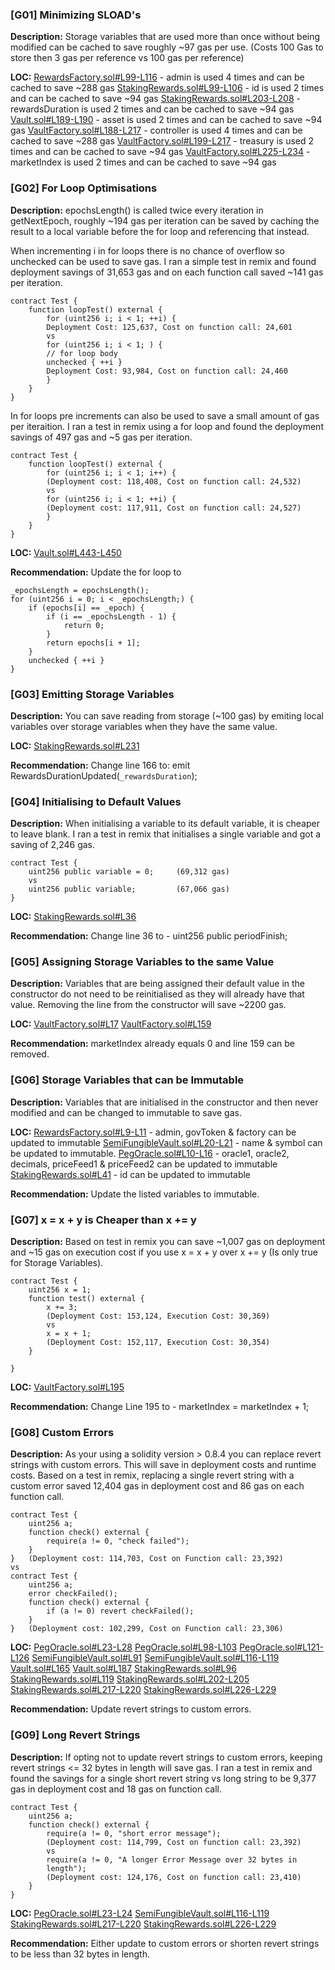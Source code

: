 ### [G01] Minimizing SLOAD's
**Description:**
Storage variables that are used more than once without being modified can be cached to save roughly ~97 gas per use. (Costs 100 Gas to store then 3 gas per reference vs 100 gas per reference)

**LOC:**
[RewardsFactory.sol#L99-L116](https://github.com/code-423n4/2022-09-y2k-finance/blob/2175c044af98509261e4147edeb48e1036773771/src/rewards/RewardsFactory.sol#L99-L116) - admin is used 4 times and can be cached to save ~288 gas
[StakingRewards.sol#L99-L106](https://github.com/code-423n4/2022-09-y2k-finance/blob/2175c044af98509261e4147edeb48e1036773771/src/rewards/StakingRewards.sol#L99-L106) - id is used 2 times and can be cached to save ~94 gas
[StakingRewards.sol#L203-L208](https://github.com/code-423n4/2022-09-y2k-finance/blob/2175c044af98509261e4147edeb48e1036773771/src/rewards/StakingRewards.sol#L203-L208) - rewardsDuration is used 2 times and can be cached to save ~94 gas
[Vault.sol#L189-L190](https://github.com/code-423n4/2022-09-y2k-finance/blob/2175c044af98509261e4147edeb48e1036773771/src/Vault.sol#L189-L190) - asset is used 2 times and can be cached to save ~94 gas
[VaultFactory.sol#L188-L217](https://github.com/code-423n4/2022-09-y2k-finance/blob/2175c044af98509261e4147edeb48e1036773771/src/VaultFactory.sol#L188-L217) - controller is used 4 times and can be cached to save ~288 gas
[VaultFactory.sol#L199-L217](https://github.com/code-423n4/2022-09-y2k-finance/blob/2175c044af98509261e4147edeb48e1036773771/src/VaultFactory.sol#L199-L217) - treasury is used 2 times and can be cached to save ~94 gas
[VaultFactory.sol#L225-L234](https://github.com/code-423n4/2022-09-y2k-finance/blob/2175c044af98509261e4147edeb48e1036773771/src/VaultFactory.sol#L225-L234) - marketIndex is used 2 times and can be cached to save ~94 gas


### [G02] For Loop Optimisations

**Description:**
epochsLength() is called twice every iteration in getNextEpoch, roughly ~194 gas per iteration can be saved by caching the result to a local variable before the for loop and referencing that instead.

When incrementing i in for loops there is no chance of overflow so unchecked can be used to save gas. I ran a simple test in remix and found deployment savings of 31,653 gas and on each function call saved ~141 gas per iteration.

```
contract Test {
	function loopTest() external {
		for (uint256 i; i < 1; ++i) {
		Deployment Cost: 125,637, Cost on function call: 24,601
		vs
		for (uint256 i; i < 1; ) {
		// for loop body
		unchecked { ++i }
		Deployment Cost: 93,984, Cost on function call: 24,460
		}
	}
}
```

In for loops pre increments can also be used to save a small amount of gas per iteraition.
I ran a test in remix using a for loop and found the deployment savings of 497 gas and ~5 gas per iteration.

```
contract Test {
	function loopTest() external {
		for (uint256 i; i < 1; i++) {
		(Deployment cost: 118,408, Cost on function call: 24,532)
		vs
		for (uint256 i; i < 1; ++i) {
		(Deployment cost: 117,911, Cost on function call: 24,527)
		}
	}
}
```

**LOC:**
[Vault.sol#L443-L450](https://github.com/code-423n4/2022-09-y2k-finance/blob/2175c044af98509261e4147edeb48e1036773771/src/Vault.sol#L443-L450) 

**Recommendation:**
Update the for loop to 
```
_epochsLength = epochsLength();
for (uint256 i = 0; i < _epochsLength;) {
	if (epochs[i] == _epoch) {
		if (i == _epochsLength - 1) {
			return 0;
		}
		return epochs[i + 1];
	}
	unchecked { ++i }
}
```


### [G03] Emitting Storage Variables
**Description:**
You can save reading from storage (~100 gas) by emiting local variables over storage variables when they have the same value.

**LOC:**
[StakingRewards.sol#L231](https://github.com/code-423n4/2022-09-y2k-finance/blob/2175c044af98509261e4147edeb48e1036773771/src/rewards/StakingRewards.sol#L231)

**Recommendation:**
Change line 166 to: emit RewardsDurationUpdated(`_rewardsDuration`); 


### [G04] Initialising to Default Values
**Description:**
When initialising a variable to its default variable, it is cheaper to leave blank. I ran a test in remix that initialises a single variable and got a saving of 2,246 gas. 

```
contract Test {
    uint256 public variable = 0;     (69,312 gas)
    vs
    uint256 public variable;         (67,066 gas)
}
```

**LOC:**
[StakingRewards.sol#L36](https://github.com/code-423n4/2022-09-y2k-finance/blob/2175c044af98509261e4147edeb48e1036773771/src/rewards/StakingRewards.sol#L36)

**Recommendation:**
Change line 36 to - uint256 public periodFinish;


### [G05] Assigning Storage Variables to the same Value
**Description:**
Variables that are being assigned their default value in the constructor do not need to be reinitialised as they will already have that value. Removing the line from the constructor will save ~2200 gas.

**LOC:**
[VaultFactory.sol#L17](https://github.com/code-423n4/2022-09-y2k-finance/blob/2175c044af98509261e4147edeb48e1036773771/src/VaultFactory.sol#L17)
[VaultFactory.sol#L159](https://github.com/code-423n4/2022-09-y2k-finance/blob/2175c044af98509261e4147edeb48e1036773771/src/VaultFactory.sol#L159)

**Recommendation:**
marketIndex already equals 0 and line 159 can be removed.


### [G06] Storage Variables that can be Immutable
**Description:**
Variables that are initialised in the constructor and then never modified and can be changed to immutable to save gas.

**LOC:**
[RewardsFactory.sol#L9-L11](https://github.com/code-423n4/2022-09-y2k-finance/blob/2175c044af98509261e4147edeb48e1036773771/src/rewards/RewardsFactory.sol#L9-L11) - admin, govToken & factory can be updated to immutable
[SemiFungibleVault.sol#L20-L21](https://github.com/code-423n4/2022-09-y2k-finance/blob/2175c044af98509261e4147edeb48e1036773771/src/SemiFungibleVault.sol#L20-L21) - name & symbol can be updated to immutable.
[PegOracle.sol#L10-L16](https://github.com/code-423n4/2022-09-y2k-finance/blob/2175c044af98509261e4147edeb48e1036773771/src/oracles/PegOracle.sol#L10-L16) - oracle1, oracle2, decimals, priceFeed1 & priceFeed2 can be updated to immutable
[StakingRewards.sol#L41](https://github.com/code-423n4/2022-09-y2k-finance/blob/2175c044af98509261e4147edeb48e1036773771/src/rewards/StakingRewards.sol#L41) - id can be updated to immutable

**Recommendation:**
Update the listed variables to immutable.


### [G07] x = x + y is Cheaper than x += y
**Description:**
Based on test in remix you can save ~1,007 gas on deployment and ~15 gas on execution cost if you use x = x + y over x += y (Is only true for Storage Variables).

```
contract Test {
	uint256 x = 1;
	function test() external {
		x += 3; 
		(Deployment Cost: 153,124, Execution Cost: 30,369)
		vs
		x = x + 1;
		(Deployment Cost: 152,117, Execution Cost: 30,354)
	}

}
```

**LOC:**
[VaultFactory.sol#L195](https://github.com/code-423n4/2022-09-y2k-finance/blob/2175c044af98509261e4147edeb48e1036773771/src/VaultFactory.sol#L195)

**Recommendation:**
Change Line 195 to - marketIndex = marketIndex + 1;


### [G08] Custom Errors
**Description:**
As your using a solidity version > 0.8.4 you can replace revert strings with custom errors. This will save in deployment costs and runtime costs.
Based on a test in remix, replacing a single revert string with a custom error saved 12,404 gas in deployment cost and 86 gas on each function call. 

```
contract Test {
	uint256 a;
	function check() external {
		require(a != 0, "check failed");
	}
}   (Deployment cost: 114,703, Cost on Function call: 23,392)
vs 
contract Test {
	uint256 a;
	error checkFailed();
	function check() external {
		if (a != 0) revert checkFailed();
	}
}   (Deployment cost: 102,299, Cost on Function call: 23,306)
```

**LOC:**
[PegOracle.sol#L23-L28](https://github.com/code-423n4/2022-09-y2k-finance/blob/2175c044af98509261e4147edeb48e1036773771/src/oracles/PegOracle.sol#L23-L28) 
[PegOracle.sol#L98-L103](https://github.com/code-423n4/2022-09-y2k-finance/blob/2175c044af98509261e4147edeb48e1036773771/src/oracles/PegOracle.sol#L98-L103) 
[PegOracle.sol#L121-L126](https://github.com/code-423n4/2022-09-y2k-finance/blob/2175c044af98509261e4147edeb48e1036773771/src/oracles/PegOracle.sol#L121-L126) 
[SemiFungibleVault.sol#L91](https://github.com/code-423n4/2022-09-y2k-finance/blob/2175c044af98509261e4147edeb48e1036773771/src/SemiFungibleVault.sol#L91)
[SemiFungibleVault.sol#L116-L119](https://github.com/code-423n4/2022-09-y2k-finance/blob/2175c044af98509261e4147edeb48e1036773771/src/SemiFungibleVault.sol#L116-L119)
[Vault.sol#L165](https://github.com/code-423n4/2022-09-y2k-finance/blob/2175c044af98509261e4147edeb48e1036773771/src/Vault.sol#L165)
[Vault.sol#L187](https://github.com/code-423n4/2022-09-y2k-finance/blob/2175c044af98509261e4147edeb48e1036773771/src/Vault.sol#L187)
[StakingRewards.sol#L96](https://github.com/code-423n4/2022-09-y2k-finance/blob/2175c044af98509261e4147edeb48e1036773771/src/rewards/StakingRewards.sol#L96)
[StakingRewards.sol#L119](https://github.com/code-423n4/2022-09-y2k-finance/blob/2175c044af98509261e4147edeb48e1036773771/src/rewards/StakingRewards.sol#L119)
[StakingRewards.sol#L202-L205](https://github.com/code-423n4/2022-09-y2k-finance/blob/2175c044af98509261e4147edeb48e1036773771/src/rewards/StakingRewards.sol#L202-L205)
[StakingRewards.sol#L217-L220](https://github.com/code-423n4/2022-09-y2k-finance/blob/2175c044af98509261e4147edeb48e1036773771/src/rewards/StakingRewards.sol#L217-L220)
[StakingRewards.sol#L226-L229](https://github.com/code-423n4/2022-09-y2k-finance/blob/2175c044af98509261e4147edeb48e1036773771/src/rewards/StakingRewards.sol#L226-L229)

**Recommendation:**
Update revert strings to custom errors.


### [G09] Long Revert Strings
**Description:**
If opting not to update revert strings to custom errors, keeping revert strings <= 32 bytes in length will save gas. 
I ran a test in remix and found the savings for a single short revert string vs long string to be 9,377 gas in deployment cost and 18 gas on function call.

```
contract Test {
	uint256 a;
	function check() external {
		require(a != 0, "short error message"); 
		(Deployment cost: 114,799, Cost on function call: 23,392)	
		vs 
		require(a != 0, "A longer Error Message over 32 bytes in     
        length"); 
		(Deployment cost: 124,176, Cost on function call: 23,410)	
	}
}
```

**LOC:**
[PegOracle.sol#L23-L24](https://github.com/code-423n4/2022-09-y2k-finance/blob/2175c044af98509261e4147edeb48e1036773771/src/oracles/PegOracle.sol#L23-L24)
[SemiFungibleVault.sol#L116-L119](https://github.com/code-423n4/2022-09-y2k-finance/blob/2175c044af98509261e4147edeb48e1036773771/src/SemiFungibleVault.sol#L116-L119)
[StakingRewards.sol#L217-L220](https://github.com/code-423n4/2022-09-y2k-finance/blob/2175c044af98509261e4147edeb48e1036773771/src/rewards/StakingRewards.sol#L217-L220)
[StakingRewards.sol#L226-L229](https://github.com/code-423n4/2022-09-y2k-finance/blob/2175c044af98509261e4147edeb48e1036773771/src/rewards/StakingRewards.sol#L226-L229)

**Recommendation:**
Either update to custom errors or shorten revert strings to be less than 32 bytes in length.